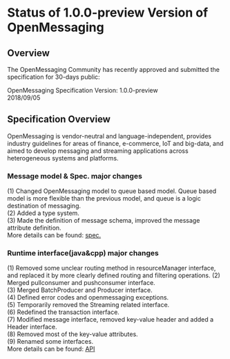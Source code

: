 # Status of 1.0.0-preview Version of OpenMessaging


## Overview
The OpenMessaging Community has recently approved and submitted the specification for 30-days public:

OpenMessaging Specification Version: 1.0.0-preview    
2018/09/05    

## Specification Overview

OpenMessaging is vendor-neutral and language-independent, provides industry guidelines for areas of finance, e-commerce, IoT and big-data, and aimed to develop messaging and streaming applications across heterogeneous systems and platforms.     

### Message model & Spec. major changes
(1) Changed OpenMessaging model to queue based model. Queue based model is more flexible than the previous model, and queue is a logic destination of messaging.      
(2) Added a type system.        
(3) Made the definition of message schema, improved the message attribute definition.   
More details can be found: [spec.](https://github.com/openmessaging/specification/blob/master/specification-schema.md)   


### Runtime interface(java&cpp) major changes
(1) Removed some unclear routing method in resourceManager interface, and replaced it by more clearly defined routing and filtering operations.
(2) Merged pullconsumer and pushconsumer interface.    
(3) Merged BatchProducer and Producer interface.     
(4) Defined error codes and openmessaging exceptions.     
(5) Temporarily removed the Streaming related interface.     
(6) Redefined the transaction interface.     
(7) Modified message interface, removed key-value header and added a Header interface.     
(8) Removed most of the key-value attributes.    
(9) Renamed some interfaces.      
More details can be found: [API](http://openmessaging.cloud/openmessaging-java/)   
 